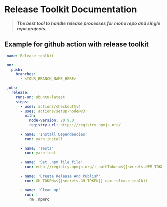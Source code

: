 
# Release Toolkit Documentation
> ***The best tool to handle release processes for mono repo and single repo projects.***


## Example for github action with release toolkit

```yml
 name: Release toolkit

 on:
   push:
     branches:
       - <YOUR_BRANCH_NAME_HERE>

 jobs:
   release:
     runs-on: ubuntu-latest
     steps:
       - uses: actions/checkout@v4
       - uses: actions/setup-node@v3
         with:
           node-version: 20.9.0
           registry-url: https://registry.npmjs.org/
           
       - name: 'Install Dependencies'
         run: yarn install
         
       - name: 'Tests'
         run: yarn test
         
       - name: 'Set .npm file file'
         run: echo //registry.npmjs.org/:_authToken=${{secrets.NPM_TOKEN}} > .npmrc
         
       - name: 'Create Release And Publish'
         run: GH_TOKEN=${{secrets.GH_TOKEN}} npx release-toolkit
         
       - name: 'Clean up'
         run: |
           rm .npmrc
         


```